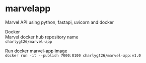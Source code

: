 # marvelapp
Marvel API using python, fastapi, uvicorn and docker

Docker <br />
Marvel docker hub repository name <br />
`charlygt26/marvel-app`

Run docker marvel-app image <br />
`docker run -it --publish 7000:8100 charlygt26/marvel-app:v1.0`
